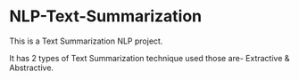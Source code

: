 # NLP-Text-Summarization

This is a Text Summarization NLP project.

It has 2 types of Text Summarization technique used those are- Extractive & Abstractive. 
